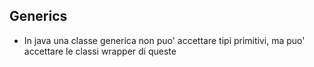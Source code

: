 ## Generics
- In java una classe generica non puo' accettare tipi primitivi, ma puo' accettare le classi wrapper di queste